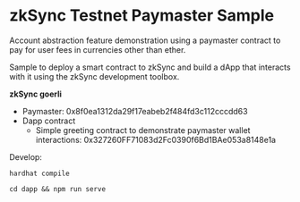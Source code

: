 # zkSync Testnet Paymaster Sample

Account abstraction feature demonstration using a paymaster contract to pay for user fees in currencies other than ether.

Sample to deploy a smart contract to zkSync and build a dApp that interacts with it using the zkSync development toolbox.

 **zkSync goerli**
- Paymaster: 0x8f0ea1312da29f17eabeb2f484fd3c112cccdd63
- Dapp contract
  - Simple greeting contract to demonstrate paymaster wallet interactions: 0x327260FF71083d2Fc0390f6Bd1BAe053a8148e1a
  
Develop:
````
hardhat compile
`````

```
cd dapp && npm run serve
